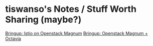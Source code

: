 # tiswanso's Notes / Stuff Worth Sharing (maybe?)

[Bringup: Istio on Openstack Magnum](istio/istio_on_magnum.md)
[Bringup: Openstack Magnum + Octavia](istio/magnum.md)
